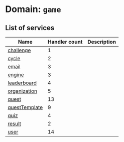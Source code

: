 # Domain: `game`

<!--- #region short-description --->

<!--- Add one sentence description of the _product_ this domain defines. See to [Domain naming](../README.md#Domains) for further details. --->

<!--- #endregion short-description --->
<!--- DO NOT EDIT UNDER THIS LINE, AUTOGENERATED CONTENT --->

<!---
 The table is generated with a script that is run after handlertree generation.
 You can run the generation manually by running `yarn generate:handlerdocs`
--->

## List of services

| Name                                       | Handler count | Description                                                                                                                                                     |
| ------------------------------------------ | ------------- | --------------------------------------------------------------------------------------------------------------------------------------------------------------- |
| [challenge](./challenge/README.md)         | 1             | <!--- Add one sentence description of the business logic concerns this service has. See to [Service naming](../../README.md#Services) for further details. ---> |
| [cycle](./cycle/README.md)                 | 2             | <!--- Add one sentence description of the business logic concerns this service has. See to [Service naming](../../README.md#Services) for further details. ---> |
| [email](./email/README.md)                 | 3             | <!--- Add one sentence description of the business logic concerns this service has. See to [Service naming](../../README.md#Services) for further details. ---> |
| [engine](./engine/README.md)               | 3             | <!--- Add one sentence description of the business logic concerns this service has. See to [Service naming](../../README.md#Services) for further details. ---> |
| [leaderboard](./leaderboard/README.md)     | 4             | <!--- Add one sentence description of the business logic concerns this service has. See to [Service naming](../../README.md#Services) for further details. ---> |
| [organization](./organization/README.md)   | 5             | <!--- Add one sentence description of the business logic concerns this service has. See to [Service naming](../../README.md#Services) for further details. ---> |
| [quest](./quest/README.md)                 | 13            | <!--- Add one sentence description of the business logic concerns this service has. See to [Service naming](../../README.md#Services) for further details. ---> |
| [questTemplate](./questTemplate/README.md) | 9             | <!--- Add one sentence description of the business logic concerns this service has. See to [Service naming](../../README.md#Services) for further details. ---> |
| [quiz](./quiz/README.md)                   | 4             | <!--- Add one sentence description of the business logic concerns this service has. See to [Service naming](../../README.md#Services) for further details. ---> |
| [result](./result/README.md)               | 2             | <!--- Add one sentence description of the business logic concerns this service has. See to [Service naming](../../README.md#Services) for further details. ---> |
| [user](./user/README.md)                   | 14            | <!--- Add one sentence description of the business logic concerns this service has. See to [Service naming](../../README.md#Services) for further details. ---> |
